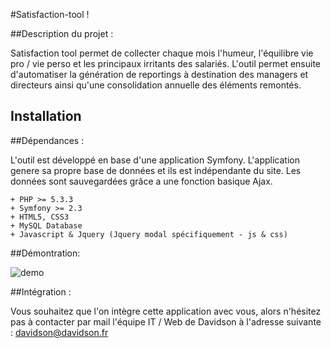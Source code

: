 #Satisfaction-tool !


##Description du projet :


Satisfaction tool permet de collecter chaque mois l'humeur, l'équilibre vie pro / vie perso et les principaux irritants des salariés. L'outil permet ensuite d'automatiser la génération de reportings à destination des managers et directeurs ainsi qu'une consolidation annuelle des éléments remontés.

## Installation



##Dépendances :

L'outil est développé en base d'une application Symfony. L'application genere sa propre base de données et ils est indépendante du site. Les données sont sauvegardées grâce a une fonction basique Ajax.

    + PHP >= 5.3.3
    + Symfony >= 2.3
    + HTML5, CSS3
    + MySQL Database
    + Javascript & Jquery (Jquery modal spécifiquement - js & css)

##Démontration:


![demo](demoGif/stf-demo.gif)


##Intégration :

Vous souhaitez que l'on intègre cette application avec vous, alors n'hésitez pas à contacter par mail l'équipe IT / Web de Davidson à l'adresse suivante : davidson@davidson.fr


